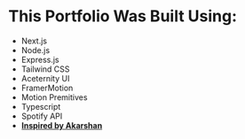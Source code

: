 # This Portfolio Was Built Using: #

- Next.js
- Node.js
- Express.js
- Tailwind CSS
- Aceternity UI
- FramerMotion
- Motion Premitives
- Typescript
- Spotify API
- **[Inspired by Akarshan](https://akarshan-new.vercel.app/)**
